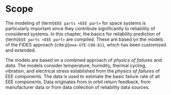 <!--- Copyright (C) Matrisk GmbH 2022 -->

# Scope

The modeling of {term}`EEE parts <EEE part>` for space systems is particularly important since they contribute significantly to reliability of considered systems. In this chapter, the basics for reliability prediction of {term}`EEE parts <EEE part>` are compiled. These are based on the models of the FIDES approach {cite:p}`eee-UTE-C80-811`, which has been customized and extended.

The models are based on a combined approach of *physics of failures* and *data*. The models consider temperature, humidity, thermal cycling, vibration, and electrical stress established from the *physics of failures* of EEE components. The data is used to estimate the basic failure rate of all EEE components. Data originates from in orbit return feedback, from manufacturer data or from data collection of reliability data sources.
